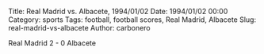 Title: Real Madrid vs. Albacete, 1994/01/02
Date: 1994/01/02 00:00
Category: sports
Tags: football, football scores, Real Madrid, Albacete
Slug: real-madrid-vs-albacete
Author: carbonero


Real Madrid 2 - 0 Albacete
